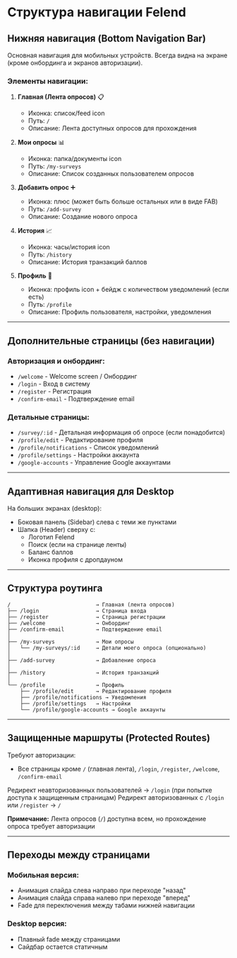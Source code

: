 # Структура навигации Felend

## Нижняя навигация (Bottom Navigation Bar)

Основная навигация для мобильных устройств. Всегда видна на экране (кроме онбординга и экранов авторизации).

### Элементы навигации:

1. **Главная (Лента опросов)** 📋
   - Иконка: список/feed icon
   - Путь: `/`
   - Описание: Лента доступных опросов для прохождения

2. **Мои опросы** 📊
   - Иконка: папка/документы icon
   - Путь: `/my-surveys`
   - Описание: Список созданных пользователем опросов

3. **Добавить опрос** ➕
   - Иконка: плюс (может быть больше остальных или в виде FAB)
   - Путь: `/add-survey`
   - Описание: Создание нового опроса

4. **История** 📈
   - Иконка: часы/история icon
   - Путь: `/history`
   - Описание: История транзакций баллов

5. **Профиль** 👤
   - Иконка: профиль icon + бейдж с количеством уведомлений (если есть)
   - Путь: `/profile`
   - Описание: Профиль пользователя, настройки, уведомления

---

## Дополнительные страницы (без навигации)

### Авторизация и онбординг:
- `/welcome` - Welcome screen / Онбординг
- `/login` - Вход в систему
- `/register` - Регистрация
- `/confirm-email` - Подтверждение email

### Детальные страницы:
- `/survey/:id` - Детальная информация об опросе (если понадобится)
- `/profile/edit` - Редактирование профиля
- `/profile/notifications` - Список уведомлений
- `/profile/settings` - Настройки аккаунта
- `/google-accounts` - Управление Google аккаунтами

---

## Адаптивная навигация для Desktop

На больших экранах (desktop):
- Боковая панель (Sidebar) слева с теми же пунктами
- Шапка (Header) сверху с:
  - Логотип Felend
  - Поиск (если на странице ленты)
  - Баланс баллов
  - Иконка профиля с дропдауном

---

## Структура роутинга

```
/                           → Главная (лента опросов) 
├── /login                  → Страница входа
├── /register               → Страница регистрации
├── /welcome                → Онбординг
├── /confirm-email          → Подтверждение email
│
├── /my-surveys             → Мои опросы
│   └── /my-surveys/:id     → Детали моего опроса (опционально)
│
├── /add-survey             → Добавление опроса
│
├── /history                → История транзакций
│
└── /profile                → Профиль
    ├── /profile/edit       → Редактирование профиля
    ├── /profile/notifications → Уведомления
    ├── /profile/settings   → Настройки
    └── /profile/google-accounts → Google аккаунты
```

---

## Защищенные маршруты (Protected Routes)

Требуют авторизации:
- Все страницы кроме `/` (главная лента), `/login`, `/register`, `/welcome`, `/confirm-email`

Редирект неавторизованных пользователей → `/login` (при попытке доступа к защищенным страницам)
Редирект авторизованных с `/login` или `/register` → `/`

**Примечание:** Лента опросов (`/`) доступна всем, но прохождение опроса требует авторизации

---

## Переходы между страницами

### Мобильная версия:
- Анимация слайда слева направо при переходе "назад"
- Анимация слайда справа налево при переходе "вперед"
- Fade для переключения между табами нижней навигации

### Desktop версия:
- Плавный fade между страницами
- Сайдбар остается статичным
